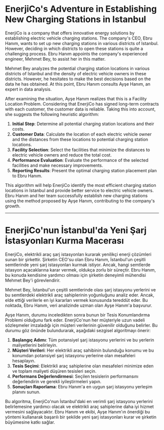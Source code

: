 # EnerjiCo's Adventure in Establishing New Charging Stations in Istanbul

EnerjiCo is a company that offers innovative energy solutions by establishing electric vehicle charging stations. The company's CEO, Ebru Hanım, wants to set up new charging stations in various districts of Istanbul. However, deciding in which districts to open these stations is quite a challenging process. Ebru Hanım appoints the company's experienced engineer, Mehmet Bey, to assist her in this matter.

Mehmet Bey analyzes the potential charging station locations in various districts of Istanbul and the density of electric vehicle owners in these districts. However, he hesitates to make the best decisions based on the data he has obtained. At this point, Ebru Hanım consults Ayşe Hanım, an expert in data analysis.

After examining the situation, Ayşe Hanım realizes that this is a Facility Location Problem. Considering that EnerjiCo has signed long-term contracts with each customer, the customer data is reliable. Taking this into account, she suggests the following heuristic algorithm:

1. **Initial Step**: Determine all potential charging station locations and their costs.
2. **Customer Data**: Calculate the location of each electric vehicle owner and the distances from these locations to potential charging station locations.
3. **Facility Selection**: Select the facilities that minimize the distances to electric vehicle owners and reduce the total cost.
4. **Performance Evaluation**: Evaluate the performance of the selected facilities and make necessary improvements.
5. **Reporting Results**: Present the optimal charging station placement plan to Ebru Hanım.

This algorithm will help EnerjiCo identify the most efficient charging station locations in Istanbul and provide better service to electric vehicle owners. Ebru Hanım and her team successfully establish new charging stations using the method proposed by Ayşe Hanım, contributing to the company's growth.

---

# EnerjiCo'nun İstanbul'da Yeni Şarj İstasyonları Kurma Macerası

EnerjiCo, elektrikli araç şarj istasyonları kurarak yenilikçi enerji çözümleri sunan bir şirkettir. Şirketin CEO'su olan Ebru Hanım, İstanbul'un çeşitli semtlerinde yeni şarj istasyonları kurmak istiyor. Ancak, hangi semtlerde istasyon açacaklarına karar vermek, oldukça zorlu bir süreçtir. Ebru Hanım, bu konuda kendisine yardımcı olması için şirketin deneyimli mühendisi Mehmet Bey'i görevlendirir.

Mehmet Bey, İstanbul'un çeşitli semtlerinde olası şarj istasyonu yerlerini ve bu semtlerdeki elektrikli araç sahiplerinin yoğunluğunu analiz eder. Ancak, elde ettiği verilerle en iyi kararları vermek konusunda tereddüt eder. Bu noktada, Ebru Hanım, veri analizinde uzman olan Ayşe Hanım'a başvurur.

Ayşe Hanım, durumu inceledikten sonra bunun bir Tesis Konumlandırma Problemi olduğunu fark eder. EnerjiCo'nun her müşteriyle uzun vadeli sözleşmeler imzaladığı için müşteri verilerinin güvenilir olduğunu belirler. Bu durumu göz önünde bulundurarak, aşağıdaki sezgisel algoritmayı önerir:

1. **Başlangıç Adımı**: Tüm potansiyel şarj istasyonu yerlerini ve bu yerlerin maliyetlerini belirleyin.
2. **Müşteri Verileri**: Her elektrikli araç sahibinin bulunduğu konumu ve bu konumdan potansiyel şarj istasyonu yerlerine olan mesafeleri hesaplayın.
3. **Tesis Seçimi**: Elektrikli araç sahiplerine olan mesafeleri minimize eden ve toplam maliyeti düşüren tesisleri seçin.
4. **Performans Değerlendirmesi**: Seçilen tesislerin performansını değerlendirin ve gerekli iyileştirmeleri yapın.
5. **Sonuçları Raporlama**: Ebru Hanım'a en uygun şarj istasyonu yerleşim planını sunun.

Bu algoritma, EnerjiCo'nun İstanbul'daki en verimli şarj istasyonu yerlerini belirlemesine yardımcı olacak ve elektrikli araç sahiplerine daha iyi hizmet vermesini sağlayacaktır. Ebru Hanım ve ekibi, Ayşe Hanım'ın önerdiği bu yöntemi kullanarak başarılı bir şekilde yeni şarj istasyonları kurar ve şirketin büyümesine katkı sağlar.
